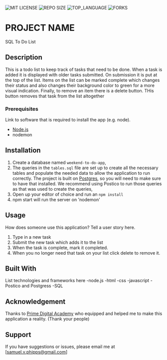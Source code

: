 
![MIT LICENSE](https://img.shields.io/github/license/scottbromander/the_marketplace.svg?style=flat-square)
![REPO SIZE](https://img.shields.io/github/repo-size/scottbromander/the_marketplace.svg?style=flat-square)
![TOP_LANGUAGE](https://img.shields.io/github/languages/top/scottbromander/the_marketplace.svg?style=flat-square)
![FORKS](https://img.shields.io/github/forks/scottbromander/the_marketplace.svg?style=social)

# PROJECT NAME

SQL To Do List

## Description

This is a todo list to keep track of tasks that need to be done. When a task is added it is displayed with older tasks submitted. On submission it is put at the top of the list. Items on the list can be marked complete which changes their status and also changes their background color to green for a more visual indication. Finally, to remove an item there is a delete button. THis button removes that task from the list altogether


### Prerequisites

Link to software that is required to install the app (e.g. node).

- [Node.js](https://nodejs.org/en/)
- nodemon

## Installation

1. Create a database named `weekend-to-do-app`,
2. The queries in the `tables.sql` file are set up to create all the necessary tables and populate the needed data to allow the application to run correctly. The project is built on [Postgres](https://www.postgresql.org/download/), so you will need to make sure to have that installed. We recommend using Postico to run those queries as that was used to create the queries, 
3. Open up your editor of choice and run an `npm install`
4. npm start will run the server on 'nodemon'

## Usage
How does someone use this application? Tell a user story here.

1. Type in a new task
2. Submit the new task which adds it to the list
3. When the task is complete, mark it completed.
4. When you no longer need that task on your list click delete to remove it.


## Built With

List technologies and frameworks here
    -node.js
    -html
    -css
    -javascript
    -Postico and Postgress
    -SQL

## Acknowledgement
Thanks to [Prime Digital Academy](www.primeacademy.io) who equipped and helped me to make this application a reality. (Thank your people)

## Support
If you have suggestions or issues, please email me at [samuel.v.phipps@gmail.com]